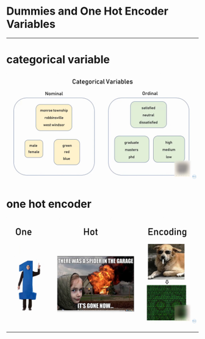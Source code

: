 
# Dummies and One Hot Encoder Variables

---

# categorical variable

<img src="categorical_variable.png">

# one hot encoder

<img src="one-hot-encoder.png">

---